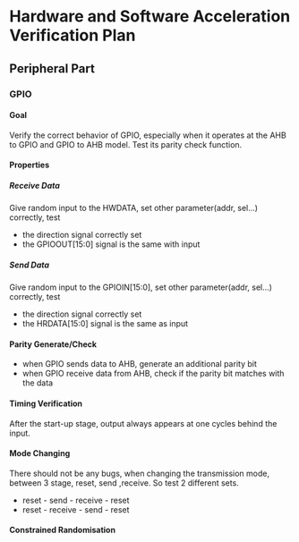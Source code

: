 # Hardware and Software Acceleration Verification Plan
## Peripheral Part
### GPIO
#### Goal
Verify the correct behavior of GPIO, especially when it operates at the AHB to GPIO and GPIO to AHB model. Test its parity check function. 
#### Properties
##### Receive Data
Give random input to the HWDATA, set other parameter(addr, sel...) correctly, test 
- the direction signal correctly set
- the GPIOOUT[15:0] signal is the same with input
##### Send Data
Give random input to the GPIOIN[15:0], set other parameter(addr, sel...) correctly, test  
- the direction signal correctly set
- the HRDATA[15:0] signal is the same as input
#### Parity Generate/Check
- when GPIO sends data to AHB, generate an additional parity bit
- when GPIO receive data from AHB, check if the parity bit matches with the data
#### Timing Verification
After the start-up stage, output always appears at one cycles behind the input.
#### Mode Changing
There should not be any bugs, when changing the transmission mode, between 3 stage, reset, send ,receive.
So test 2 different sets.
- reset - send - receive - reset
- reset - receive - send - reset
#### Constrained Randomisation
